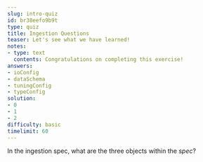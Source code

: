 ```yaml
---
slug: intro-quiz
id: br38eefo9b9t
type: quiz
title: Ingestion Questions
teaser: Let's see what we have learned!
notes:
- type: text
  contents: Congratulations on completing this exercise!
answers:
- ioConfig
- dataSchema
- tuningConfig
- typeConfig
solution:
- 0
- 1
- 2
difficulty: basic
timelimit: 60
---
```

In the ingestion spec, what are the three objects within the _spec_?
